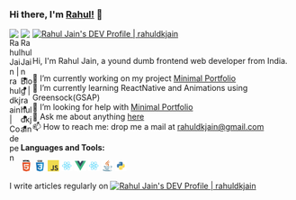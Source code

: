 ### Hi there, I'm [Rahul!](https://rahuldkjain.github.io) 👋

<a href="https://codepen.io/rahuldkjain" target="_blank">
  <img align="left" alt="Rahul Jain | rahuldkjain | Codepen" width="20px" src="https://raw.githubusercontent.com/rahuldkjain/rahuldkjain/81ba4992d502aa3d8a88cc9dd0cb89aa2237b884/assets/codepen.svg" />
</a>
<a href="https://dev.to/rahuldkjain">
  <img src="https://d2fltix0v2e0sb.cloudfront.net/dev-badge.svg" alt="Rahul Jain's DEV Profile | rahuldkjain" height="30" width="30">
</a>
<a href="https://rahuldkjain.github.io/blog">
  <img align="left" alt="Rahul Jain Blog | rahuldkjain" width="21px" src="https://raw.githubusercontent.com/rahuldkjain/rahuldkjain/81ba4992d502aa3d8a88cc9dd0cb89aa2237b884/assets/blog.svg" />
</a>

<br />
<br />

Hi, I'm Rahul Jain, a yound dumb frontend web developer from India.

- 🔭 I’m currently working on my project [Minimal Portfolio](https://github.com/rahuldkjain/minimal-portfolio)
- 🌱 I’m currently learning ReactNative and Animations using Greensock(GSAP)
- 🤔 I’m looking for help with [Minimal Portfolio](https://github.com/rahuldkjain/minimal-portfolio)
- 💬 Ask me about anything [here](https://github.com/rahuldkjain/rahuldkjain/issues)
- 📫 How to reach me: drop me a mail at rahuldkjain@gmail.com

**Languages and Tools:**  

<code><img height="20" src="https://raw.githubusercontent.com/github/explore/5c058a388828bb5fde0bcafd4bc867b5bb3f26f3/topics/html/html.png"></code>
<code><img height="20" src="https://raw.githubusercontent.com/github/explore/5c058a388828bb5fde0bcafd4bc867b5bb3f26f3/topics/css/css.png"></code>
<code><img height="20" src="https://raw.githubusercontent.com/github/explore/80688e429a7d4ef2fca1e82350fe8e3517d3494d/topics/javascript/javascript.png"></code>
<code><img height="20" src="https://raw.githubusercontent.com/github/explore/80688e429a7d4ef2fca1e82350fe8e3517d3494d/topics/react/react.png"></code>
<code><img height="20" src="https://raw.githubusercontent.com/github/explore/5c058a388828bb5fde0bcafd4bc867b5bb3f26f3/topics/vue/vue.png"></code>
<code><img height="20" src="https://raw.githubusercontent.com/github/explore/5c058a388828bb5fde0bcafd4bc867b5bb3f26f3/topics/react-native/react-native.png"></code>
<code><img height="20" src="https://raw.githubusercontent.com/github/explore/5c058a388828bb5fde0bcafd4bc867b5bb3f26f3/topics/java/java.png"></code>
<code><img height="20" src="https://raw.githubusercontent.com/github/explore/5c058a388828bb5fde0bcafd4bc867b5bb3f26f3/topics/python/python.png"></code>


I write articles regularly on <a href="https://dev.to/rahuldkjain">
  <img src="https://d2fltix0v2e0sb.cloudfront.net/dev-badge.svg" alt="Rahul Jain's DEV Profile | rahuldkjain" height="20" width="20">
</a>


